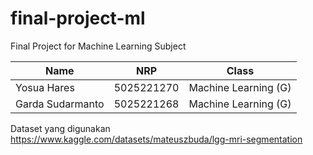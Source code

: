 # final-project-ml
Final Project for Machine Learning Subject

| Name           | NRP        | Class     |
| ---            | ---        | ----------|
| Yosua Hares | 5025221270 | Machine Learning (G) |
| Garda Sudarmanto | 5025221268 | Machine Learning (G) |

Dataset yang digunakan  
https://www.kaggle.com/datasets/mateuszbuda/lgg-mri-segmentation  
